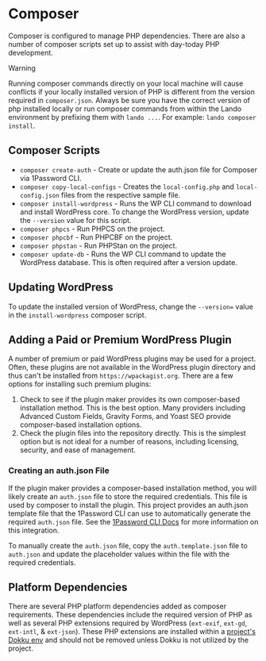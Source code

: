 # Composer

Composer is configured to manage PHP dependencies. There are also a number of composer scripts set up to assist with
day-today PHP development.

> [!WARNING]
> Running composer commands directly on your local machine will cause conflicts if your locally installed version of
> PHP is different from the version required in `composer.json`. Always be sure you have the correct version of php
> installed locally or run composer commands from within the Lando environment by prefixing them with `lando ...`.
> For example: `lando composer install`.

## Composer Scripts

* `composer create-auth` - Create or update the auth.json file for Composer via 1Password CLI.
* `composer copy-local-configs` - Creates the `local-config.php` and `local-config.json` files from the respective
  sample file.
* `composer install-wordpress` - Runs the WP CLI command to download and install WordPress core. To change the WordPress
  version, update the `--version` value for this script.
* `composer phpcs` - Run PHPCS on the project.
* `composer phpcbf` - Run PHPCBF on the project.
* `composer phpstan` - Run PHPStan on the project.
* `composer update-db` - Runs the WP CLI command to update the WordPress database. This is often required after a 
version update.

## Updating WordPress

To update the installed version of WordPress, change the `--version=` value in the `install-wordpress` composer script.

## Adding a Paid or Premium WordPress Plugin

A number of premium or paid WordPress plugins may be used for a project. Often, these plugins are not available in the
WordPress plugin directory and thus can't be installed from `https://wpackagist.org`. There are a few options for
installing such premium plugins:

1. Check to see if the plugin maker provides its own composer-based installation method. This is the best option.
Many providers including Advanced Custom Fields, Gravity Forms, and Yoast SEO provide composer-based installation
options.
1. Check the plugin files into the repository directly. This is the simplest option but is not ideal for a number of
reasons, including licensing, security, and ease of management.

### Creating an auth.json File

If the plugin maker provides a composer-based installation method, you will likely create an `auth.json` file to 
store the required credentials. This file is used by composer to install the plugin. This project provides an 
auth.json template file that the 1Password CLI can use to automatically generate the required `auth.json` file. See the
[1Password CLI Docs](./1password-cli.md) for more information on this integration.

To manually create the `auth.json` file, copy the `auth.template.json` file to `auth.json` and update the placeholder 
values within the file with the required credentials.

## Platform Dependencies

There are several PHP platform dependencies added as composer requirements. These dependencies include the required
version of PHP as well as several PHP extensions required by WordPress (`ext-exif`, `ext-gd`, `ext-intl`, & `ext-json`).
These PHP extensions are installed within a [project's Dokku env](actions.md#dokku-deployment-workflows) and should not 
be removed unless Dokku is not utilized by the project.
